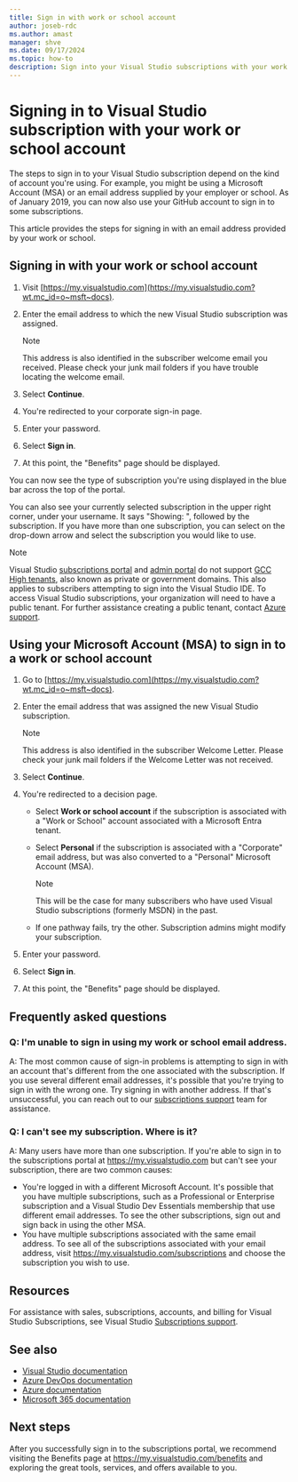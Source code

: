 ```yaml
---
title: Sign in with work or school account
author: joseb-rdc
ms.author: amast
manager: shve
ms.date: 09/17/2024
ms.topic: how-to
description: Sign into your Visual Studio subscriptions with your work or school account or use your Microsoft Account (MSA), and get answers to frequently asked questions.
---
```


# Signing in to Visual Studio subscription with your work or school account 

The steps to sign in to your Visual Studio subscription depend on the kind of account you're using. For example, you might be using a Microsoft Account (MSA) or an email address supplied by your employer or school. As of January 2019, you can now also use your GitHub account to sign in to some subscriptions. 

This article provides the steps for signing in with an email address provided by your work or school.

## Signing in with your work or school account

1. Visit [https://my.visualstudio.com](https://my.visualstudio.com?wt.mc_id=o~msft~docs).
2. Enter the email address to which the new Visual Studio subscription was assigned.

   > [!NOTE]
   > This address is also identified in the subscriber welcome email you received. Please check your junk mail folders if you have trouble locating the welcome email.

3. Select **Continue**.
4. You're redirected to your corporate sign-in page.
5. Enter your password.
6. Select **Sign in**.
7. At this point, the "Benefits" page should be displayed.

You can now see the type of subscription you're using displayed in the blue bar across the top of the portal.

You can also see your currently selected subscription in the upper right corner, under your username. It says "Showing: ", followed by the subscription. If you have more than one subscription, you can select on the drop-down arrow and select the subscription you would like to use.

> [!NOTE]
> Visual Studio [subscriptions portal](https://my.visualstudio.com?wt.mc_id=o~msft~docs) and [admin portal](https://manage.visualstudio.com) do not support [GCC High tenants](https://learn.microsoft.com/office365/servicedescriptions/office-365-platform-service-description/office-365-us-government/gcc-high-and-dod), also known as private or government domains. This also applies to subscribers attempting to sign into the Visual Studio IDE. To access Visual Studio subscriptions, your organization will need to have a public tenant. For further assistance creating a public tenant, contact [Azure support](https://azure.microsoft.com/support/create-ticket/). 

## Using your Microsoft Account (MSA) to sign in to a work or school account

1. Go to [https://my.visualstudio.com](https://my.visualstudio.com?wt.mc_id=o~msft~docs).
2. Enter the email address that was assigned the new Visual Studio subscription.

   > [!NOTE]
   > This address is also identified in the subscriber Welcome Letter. Please check your junk mail folders if the Welcome Letter was not received.

3. Select **Continue**.
4. You're redirected to a decision page.
    + Select **Work or school account** if the subscription is associated with a "Work or School" account associated with a Microsoft Entra tenant.
    + Select **Personal** if the subscription is associated with a "Corporate" email address, but was also converted to a "Personal" Microsoft Account (MSA).

        > [!NOTE]
        > This will be the case for many subscribers who have used Visual Studio subscriptions (formerly MSDN) in the past.

    + If one pathway fails, try the other. Subscription admins might modify your subscription.

5. Enter your password.
6. Select **Sign in**.
7. At this point, the "Benefits" page should be displayed.

## Frequently asked questions

### Q: I'm unable to sign in using my work or school email address. 

A: The most common cause of sign-in problems is attempting to sign in with an account that's different from the one associated with the subscription. If you use several different email addresses, it's possible that you're trying to sign in with the wrong one. Try signing in with another address. If that's unsuccessful, you can reach out to our [subscriptions support](https://visualstudio.microsoft.com/subscriptions/support/) team for assistance. 

### Q: I can't see my subscription. Where is it?

A: Many users have more than one subscription. If you're able to sign in to the subscriptions portal at https://my.visualstudio.com but can't see your subscription, there are two common causes:
+ You're logged in with a different Microsoft Account. It's possible that you have multiple subscriptions, such as a Professional or Enterprise subscription and a Visual Studio Dev Essentials membership that use different email addresses. To see the other subscriptions, sign out and sign back in using the other MSA.
+ You have multiple subscriptions associated with the same email address. To see all of the subscriptions associated with your email address, visit https://my.visualstudio.com/subscriptions and choose the subscription you wish to use. 

## Resources 

For assistance with sales, subscriptions, accounts, and billing for Visual Studio Subscriptions, see Visual Studio [Subscriptions support](https://aka.ms/vssubscriberhelp).

## See also

+ [Visual Studio documentation](/visualstudio/)
+ [Azure DevOps documentation](/azure/devops/)
+ [Azure documentation](/azure/)
+ [Microsoft 365 documentation](/microsoft-365/)

## Next steps

After you successfully sign in to the subscriptions portal, we recommend visiting the Benefits page at https://my.visualstudio.com/benefits and exploring the great tools, services, and offers available to you.
